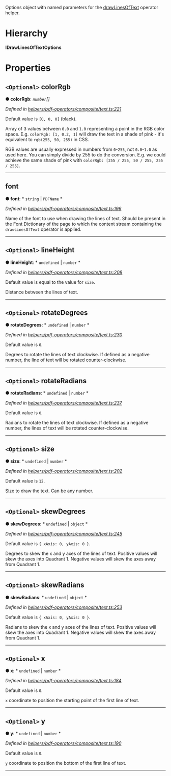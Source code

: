 

Options object with named parameters for the [drawLinesOfText](../modules/_helpers_pdf_operators_composite_text_.md#drawlinesoftext) operator helper.

# Hierarchy

**IDrawLinesOfTextOptions**

# Properties

<a id="colorrgb"></a>

## `<Optional>` colorRgb

**● colorRgb**: *`number`[]*

*Defined in [helpers/pdf-operators/composite/text.ts:221](https://github.com/Hopding/pdf-lib/blob/fd948bf/src/helpers/pdf-operators/composite/text.ts#L221)*

Default value is `[0, 0, 0]` (black).

Array of 3 values between `0.0` and `1.0` representing a point in the RGB color space. E.g. `colorRgb: [1, 0.2, 1]` will draw the text in a shade of pink - it's equivalent to `rgb(255, 50, 255)` in CSS.

RGB values are usually expressed in numbers from `0`-`255`, not `0.0`-`1.0` as used here. You can simply divide by 255 to do the conversion. E.g. we could achieve the same shade of pink with `colorRgb: [255 / 255, 50 / 255, 255 / 255]`.

___
<a id="font"></a>

##  font

**● font**: * `string` &#124; `PDFName`
*

*Defined in [helpers/pdf-operators/composite/text.ts:196](https://github.com/Hopding/pdf-lib/blob/fd948bf/src/helpers/pdf-operators/composite/text.ts#L196)*

Name of the font to use when drawing the lines of text. Should be present in the Font Dictionary of the page to which the content stream containing the `drawLinesOfText` operator is applied.

___
<a id="lineheight"></a>

## `<Optional>` lineHeight

**● lineHeight**: * `undefined` &#124; `number`
*

*Defined in [helpers/pdf-operators/composite/text.ts:208](https://github.com/Hopding/pdf-lib/blob/fd948bf/src/helpers/pdf-operators/composite/text.ts#L208)*

Default value is equal to the value for `size`.

Distance between the lines of text.

___
<a id="rotatedegrees"></a>

## `<Optional>` rotateDegrees

**● rotateDegrees**: * `undefined` &#124; `number`
*

*Defined in [helpers/pdf-operators/composite/text.ts:230](https://github.com/Hopding/pdf-lib/blob/fd948bf/src/helpers/pdf-operators/composite/text.ts#L230)*

Default value is `0`.

Degrees to rotate the lines of text clockwise. If defined as a negative number, the line of text will be rotated counter-clockwise.

___
<a id="rotateradians"></a>

## `<Optional>` rotateRadians

**● rotateRadians**: * `undefined` &#124; `number`
*

*Defined in [helpers/pdf-operators/composite/text.ts:237](https://github.com/Hopding/pdf-lib/blob/fd948bf/src/helpers/pdf-operators/composite/text.ts#L237)*

Default value is `0`.

Radians to rotate the lines of text clockwise. If defined as a negative number, the lines of text will be rotated counter-clockwise.

___
<a id="size"></a>

## `<Optional>` size

**● size**: * `undefined` &#124; `number`
*

*Defined in [helpers/pdf-operators/composite/text.ts:202](https://github.com/Hopding/pdf-lib/blob/fd948bf/src/helpers/pdf-operators/composite/text.ts#L202)*

Default value is `12`.

Size to draw the text. Can be any number.

___
<a id="skewdegrees"></a>

## `<Optional>` skewDegrees

**● skewDegrees**: * `undefined` &#124; `object`
*

*Defined in [helpers/pdf-operators/composite/text.ts:245](https://github.com/Hopding/pdf-lib/blob/fd948bf/src/helpers/pdf-operators/composite/text.ts#L245)*

Default value is `{ xAxis: 0, yAxis: 0 }`.

Degrees to skew the x and y axes of the lines of text. Positive values will skew the axes into Quadrant 1. Negative values will skew the axes away from Quadrant 1.

___
<a id="skewradians"></a>

## `<Optional>` skewRadians

**● skewRadians**: * `undefined` &#124; `object`
*

*Defined in [helpers/pdf-operators/composite/text.ts:253](https://github.com/Hopding/pdf-lib/blob/fd948bf/src/helpers/pdf-operators/composite/text.ts#L253)*

Default value is `{ xAxis: 0, yAxis: 0 }`.

Radians to skew the x and y axes of the lines of text. Positive values will skew the axes into Quadrant 1. Negative values will skew the axes away from Quadrant 1.

___
<a id="x"></a>

## `<Optional>` x

**● x**: * `undefined` &#124; `number`
*

*Defined in [helpers/pdf-operators/composite/text.ts:184](https://github.com/Hopding/pdf-lib/blob/fd948bf/src/helpers/pdf-operators/composite/text.ts#L184)*

Default value is `0`.

`x` coordinate to position the starting point of the first line of text.

___
<a id="y"></a>

## `<Optional>` y

**● y**: * `undefined` &#124; `number`
*

*Defined in [helpers/pdf-operators/composite/text.ts:190](https://github.com/Hopding/pdf-lib/blob/fd948bf/src/helpers/pdf-operators/composite/text.ts#L190)*

Default value is `0`.

`y` coordinate to position the bottom of the first line of text.

___

